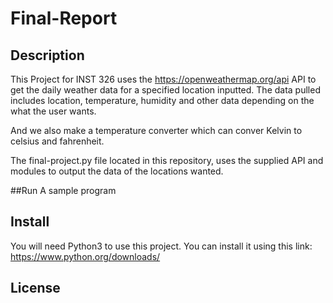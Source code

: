 # Final-Report

## Description

This Project for INST 326 uses the https://openweathermap.org/api API to get the daily weather data 
for a specified location inputted. The data pulled includes location, temperature,
humidity and other data depending on the what the user wants. 

And we also make a temperature converter which can conver Kelvin to celsius and fahrenheit. 

The final-project.py file located in this repository, uses the supplied API 
and modules to output the data of the locations wanted.

##Run
A sample program 
## Install

You will need Python3 to use this project. 
You can install it using this link: https://www.python.org/downloads/

## License

[Open WeatherMap API]: https://openweathermap.org/api
[key]: 219b74026949c164fc504f625a7b805c
